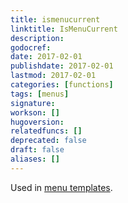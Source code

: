 ```yaml
---
title: ismenucurrent
linktitle: IsMenuCurrent
description:
godocref:
date: 2017-02-01
publishdate: 2017-02-01
lastmod: 2017-02-01
categories: [functions]
tags: [menus]
signature:
workson: []
hugoversion:
relatedfuncs: []
deprecated: false
draft: false
aliases: []
---
```


Used in [menu templates](/templates/menu-templates/).